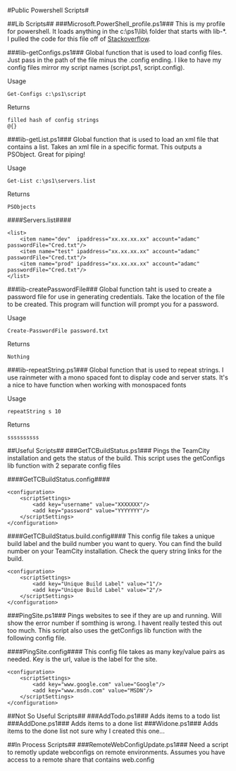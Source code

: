 #Public Powershell Scripts#

##Lib Scripts##
###Microsoft.PowerShell_profile.ps1###
This is my profile for powershell.  It loads anything in the c:\ps1\lib\ folder that starts with lib-*.  I pulled the code for this file off of [Stackoverflow](
http://stackoverflow.com/questions/138144/whats-in-your-powershell-profile-ps1file/146937#146937).  

###lib-getConfigs.ps1###
Global function that is used to load config files.  Just pass in the path of the file minus the .config ending. I like to have my config files mirror my script names (script.ps1, script.config).

Usage

	Get-Configs c:\ps1\script

Returns

	filled hash of config strings
	@{}

###lib-getList.ps1###
Global function that is used to load an xml file that contains a list. Takes an xml file in a specific format. This outputs a PSObject. Great for piping!

Usage

	Get-List c:\ps1\servers.list

Returns

	PSObjects

####Servers.list####

	<list>
		<item name="dev"  ipaddress="xx.xx.xx.xx" account="adamc" passwordFile="Cred.txt"/>
		<item name="test" ipaddress="xx.xx.xx.xx" account="adamc" passwordFile="Cred.txt"/>
		<item name="prod" ipaddress="xx.xx.xx.xx" account="adamc" passwordFile="Cred.txt"/>
	</list>

###lib-createPasswordFile###
Global function taht is used to create a password file for use in generating credentials. Take the location of the file to be created.  This program will function will prompt you for a password.

Usage

	Create-PasswordFile password.txt

Returns

	Nothing

###lib-repeatString.ps1###
Global function that is used to repeat strings.  I use rainmeter with a mono spaced font to display code and server stats.  It's a nice to have function when working with monospaced fonts

Usage

	repeatString s 10

Returns

	ssssssssss

##Useful Scripts##
###GetTCBuildStatus.ps1###
Pings the TeamCity installation and gets the status of the build. This script uses the getConfigs lib function with 2 separate config files

####GetTCBuildStatus.config####

	<configuration>
		<scriptSettings>
			<add key="username" value="XXXXXXX"/>
			<add key="password" value="YYYYYYY"/>
		</scriptSettings>
	</configuration>

####GetTCBuildStatus.build.config####
This config file takes a unique build label and the build number you want to query.  You can find the build number on your TeamCity installation.  Check the query string links for the build.

	<configuration>
		<scriptSettings>
			<add key="Unique Build Label" value="1"/>
			<add key="Unique Build Label" value="2"/>
		</scriptSettings>
	</configuration>

###PingSite.ps1###
Pings websites to see if they are up and running.  Will show the error number if somthing is wrong. I havent really tested this out too much. This script also uses the getConfigs lib function with the following config file.

####PingSite.config####
This config file takes as many key/value pairs as needed.  Key is the url, value is the label for the site.

	<configuration>
		<scriptSettings>		
			<add key="www.google.com" value="Google"/>
			<add key="www.msdn.com" value="MSDN"/>
		</scriptSettings>
	</configuration>

##Not So Useful Scripts##
###AddTodo.ps1###
Adds items to a todo list
###AddDone.ps1###
Adds items to a done list
###Widone.ps1###
Adds items to the done list
not sure why I created this one...

##In Process Scripts##
###RemoteWebConfigUpdate.ps1###
Need a script to remotly update webconfigs on remote environments.  Assumes you have access to a remote share that contains web.config
